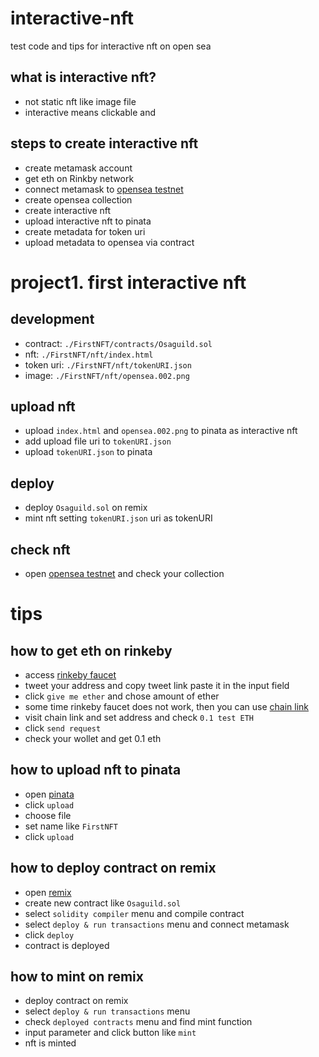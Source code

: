 # interactive-nft
test code and tips for interactive nft on open sea

## what is interactive nft?
- not static nft like image file
- interactive means clickable and 

## steps to create interactive nft
- create metamask account
- get eth on Rinkby network
- connect metamask to [opensea testnet](https://testnets.opensea.io/)
- create opensea collection
- create interactive nft
- upload interactive nft to pinata
- create metadata for token uri
- upload metadata to opensea via contract

# project1. first interactive nft

## development
- contract: `./FirstNFT/contracts/Osaguild.sol`
- nft: `./FirstNFT/nft/index.html`
- token uri: `./FirstNFT/nft/tokenURI.json`
- image: `./FirstNFT/nft/opensea.002.png`

## upload nft
- upload `index.html` and `opensea.002.png` to pinata as interactive nft
- add upload file uri to `tokenURI.json`
- upload `tokenURI.json` to pinata

## deploy
- deploy `Osaguild.sol` on remix
- mint nft setting `tokenURI.json` uri as tokenURI

## check nft
- open [opensea testnet](https://testnets.opensea.io/account) and check your collection


# tips

## how to get eth on rinkeby
- access [rinkeby faucet](https://www.rinkeby.io/#faucet)
- tweet your address and copy tweet link paste it in the input field
- click `give me ether` and chose amount of ether
- some time rinkeby faucet does not work, then you can use [chain link](https://faucets.chain.link/rinkeby)
- visit chain link and set address and check `0.1 test ETH`
- click `send request`
- check your wollet and get 0.1 eth

## how to upload nft to pinata
- open [pinata](https://app.pinata.cloud/)
- click `upload`
- choose file
- set name like `FirstNFT`
- click `upload`

## how to deploy contract on remix
- open [remix](https://remix.ethereum.org/)
- create new contract like `Osaguild.sol`
- select `solidity compiler` menu and compile contract
- select `deploy & run transactions` menu and connect metamask
- click `deploy`
- contract is deployed

## how to mint on remix
- deploy contract on remix
- select `deploy & run transactions` menu
- check `deployed contracts` menu and find mint function
- input parameter and click button like `mint`
- nft is minted